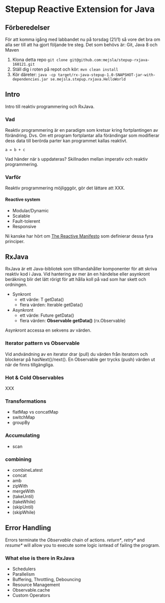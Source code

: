 # Stepup Reactive Extension for Java

## Förberedelser
För att komma igång med labbandet nu på torsdag (21/1) så vore det bra om alla ser till att ha gjort följande tre steg.
Det som behövs är: Git, Java 8 och Maven

1. Klona detta repo 
   `git clone git@github.com:mejsla/stepup-rxjava-160121.git`
2. Ställ dig i roten på repot och kör: 
   `mvn clean install`
3. Kör däreter: 
   `java -cp target/rx-java-stepup-1.0-SNAPSHOT-jar-with-dependencies.jar se.mejsla.stepup.rxjava.HelloWorld`



## Intro
Intro till reaktiv programmering och RxJava.

### Vad
Reaktiv programmering är en paradigm som kretsar kring fortplantingen av förändring.
Dvs.
Om ett program fortplantar alla förändingar som modifierar dess data till berörda parter kan programmet kallas reaktivt.

`a = b + c`

Vad händer när `b` uppdateras? Skillnaden mellan imperativ och reaktiv programmering.

### Varför

Reaktiv programmering möjligggör, gör det lättare att XXX.


#### Reactive system
- Modular/Dynamic
- Scalable
- Fault-tolerent
- Responsive

Ni kanske har hört om [The Reactive Manifesto](http://www.reactivemanifesto.org) som definierar dessa fyra principer.

## RxJava
RxJava är ett Java-bibliotek som tillhandahåller komponenter för att skriva reaktiv kod i Java.
Vid hantering av mer än en händelse eller asynkront beräkning blir det lätt rörigt för att hålla koll på vad som har skett och ordningen.


- Synkront
    - ett värde: T getData()
    - flera värden: Iterable<T> getData()
- Asynkront
    - ett värde: Future<T> getData()
    - flera värden: __Observable<T> getData()__ (rx.Observable)

Asynkront accessa en sekvens av värden.

### Iterator pattern vs Observable
Vid andvändning av en iterator drar (pull) du värden från iteratorn och blockerar på hasNext()/next().
En Observable ger trycks (push) värden ut när de finns tillgängliga.


### Hot & Cold Observables
XXX


### Transformations
- flatMap vs concatMap
- switchMap
- groupBy

### Accumulating
- scan


### combining
- combineLatest
- concat
- amb
- zipWith
- mergeWith
- (takeUntil)
- (takeWhile)
- (skipUntil)
- (skipWhile)

## Error Handling
Errors terminate the _Observable_ chain of actions.
_return*_, _retry*_ and _resume*_ will allow you to  execute some logic isntead of failing the program.


### What else is there in RxJava
- Schedulers
- Parallelism
- Buffering, Throttling, Debouncing
- Resource Management
- Observable.cache
- Custom Operators
